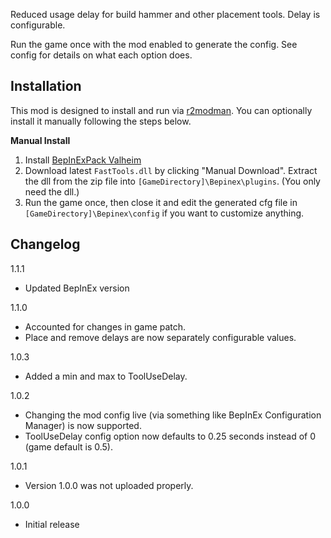 ﻿Reduced usage delay for build hammer and other placement tools. Delay is configurable.

Run the game once with the mod enabled to generate the config. See config for details on what each option does.

## Installation
This mod is designed to install and run via [r2modman](https://thunderstore.io/package/ebkr/r2modman/). You can optionally install it manually following the steps below.

**Manual Install**
1. Install [BepInExPack Valheim](https://valheim.thunderstore.io/package/denikson/BepInExPack_Valheim/)
2. Download latest ``FastTools.dll`` by clicking "Manual Download". Extract the dll from the zip file into ``[GameDirectory]\Bepinex\plugins``. (You only need the dll.)
3. Run the game once, then close it and edit the generated cfg file in ``[GameDirectory]\Bepinex\config`` if you want to customize anything.

## Changelog
1.1.1

* Updated BepInEx version

1.1.0

* Accounted for changes in game patch.
* Place and remove delays are now separately configurable values.

1.0.3

* Added a min and max to ToolUseDelay.

1.0.2

* Changing the mod config live (via something like BepInEx Configuration Manager) is now supported.
* ToolUseDelay config option now defaults to 0.25 seconds instead of 0 (game default is 0.5).

1.0.1

* Version 1.0.0 was not uploaded properly.

1.0.0

* Initial release
